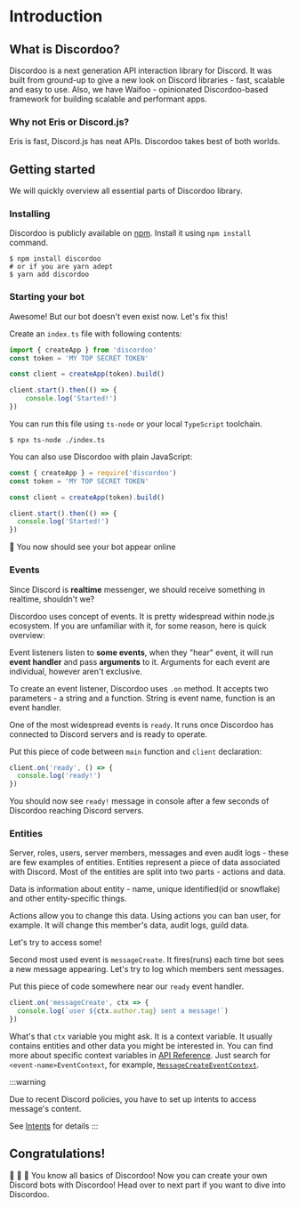 # Introduction
## What is Discordoo?
Discordoo is a next generation API interaction library for Discord. It was built from ground-up
to give a new look on Discord libraries - fast, scalable and easy to use. Also, we have Waifoo - opinionated
Discordoo-based framework for building scalable and performant apps.
### Why not Eris or Discord.js?
Eris is fast, Discord.js has neat APIs. Discordoo takes best of both worlds.

## Getting started
We will quickly overview all essential parts of Discordoo library.
### Installing
Discordoo is publicly available on [npm](https://npmjs.com/discordoo). Install it using `npm install` command.
```shell
$ npm install discordoo
# or if you are yarn adept
$ yarn add discordoo
```

### Starting your bot
Awesome! But our bot doesn't even exist now. Let's fix this!

Create an `index.ts` file with following contents:

```ts
import { createApp } from 'discordoo'
const token = 'MY TOP SECRET TOKEN'

const client = createApp(token).build()

client.start().then(() => {
    console.log('Started!')
})
```

You can run this file using `ts-node` or your local `TypeScript` toolchain.

```shell
$ npx ts-node ./index.ts
```

You can also use Discordoo with plain JavaScript:
```js
const { createApp } = require('discordoo')
const token = 'MY TOP SECRET TOKEN'

const client = createApp(token).build()

client.start().then(() => {
  console.log('Started!')
})
```

 
:tada: You now should see your bot appear online

### Events
Since Discord is **realtime** messenger, we should receive something in realtime, shouldn't we?

Discordoo uses concept of events. It is pretty widespread within node.js ecosystem.
If you are unfamiliar with it, for some reason, here is quick overview:

Event listeners listen to **some events**, when they "hear" event, it will run **event handler** and pass
**arguments** to it. Arguments for each event are individual, however aren't exclusive.

To create an event listener, Discordoo uses `.on` method. It accepts two parameters - a string and a function.
String is event name, function is an event handler.

One of the most widespread events is `ready`. It runs once Discordoo has connected to 
Discord servers and is ready to operate.

Put this piece of code between `main` function and `client` declaration:
```ts
client.on('ready', () => {
  console.log('ready!')
})
```

You should now see `ready!` message in console after a few seconds of Discordoo reaching Discord servers.

### Entities
Server, roles, users, server members, messages and even audit logs - these are few examples of entities. 
Entities represent a piece of data associated with Discord. Most of the entities are split into two parts - actions and data.

Data is information about entity - name, unique identified(id or snowflake) and other entity-specific things.

Actions allow you to change this data. Using actions you can ban user, for example. It will change this member's data, audit logs, guild data.

Let's try to access some!

Second most used event is `messageCreate`. It fires(runs) each time bot sees a new message appearing.
Let's try to log which members sent messages.

Put this piece of code somewhere near our `ready` event handler.

```ts
client.on('messageCreate', ctx => {
  console.log(`user ${ctx.author.tag} sent a message!`)
})
```

What's that `ctx` variable you might ask. It is a context variable. It usually contains entities and other data you might be interested in. You can find more about specific context variables in [API Reference](https://ddoo.dev/api). Just search for `<event-name>EventContext`, for example, [`MessageCreateEventContext`](https://ddoo.dev/api/events/interfaces/MessageCreateEventContext).

:::warning

Due to recent Discord policies, you have to set up intents to access message's content.

See [Intents](/docs/guide/intents) for details
:::

## Congratulations!
:tada: :tada: :tada: You know all basics of Discordoo! Now you can create your own Discord bots with Discordoo! Head over to next part if you want to dive into Discordoo.
